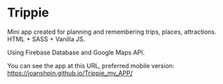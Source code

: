# Trippie
Mini app created for planning and remembering trips, places, attractions.
HTML + SASS + Vanilla JS.

Using Firebase Database and Google Maps API.

You can see the app at this URL, preferred mobile version:
https://joanshpin.github.io/Trippie_my_APP/
